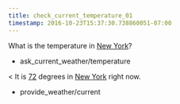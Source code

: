 ```yaml
---
title: check_current_temperature_01
timestamp: 2016-10-23T15:37:30.738860051-07:00
---
```


What is the temperature in [New York](city)?
* ask_current_weather/temperature

< It is [72](temperature) degrees in [New York](city) right now.
* provide_weather/current
